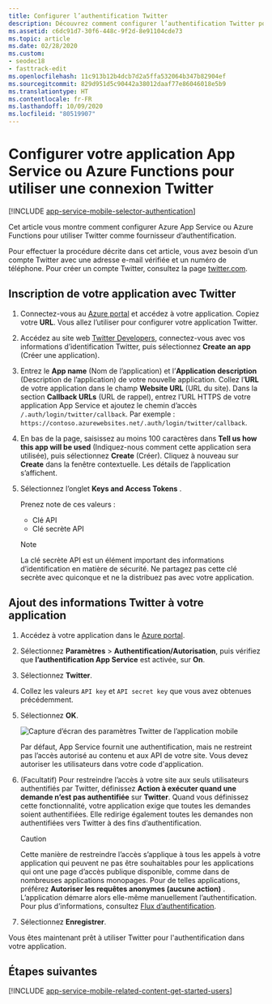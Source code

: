 ```yaml
---
title: Configurer l’authentification Twitter
description: Découvrez comment configurer l’authentification Twitter pour en faire un fournisseur d’identité pour votre application App Service ou Azure Functions.
ms.assetid: c6dc91d7-30f6-448c-9f2d-8e91104cde73
ms.topic: article
ms.date: 02/28/2020
ms.custom:
- seodec18
- fasttrack-edit
ms.openlocfilehash: 11c913b12b4dcb7d2a5ffa532064b347b82904ef
ms.sourcegitcommit: 829d951d5c90442a38012daaf77e86046018e5b9
ms.translationtype: HT
ms.contentlocale: fr-FR
ms.lasthandoff: 10/09/2020
ms.locfileid: "80519907"
---
```

# <a name="configure-your-app-service-or-azure-functions-app-to-use-twitter-login"></a>Configurer votre application App Service ou Azure Functions pour utiliser une connexion Twitter

[!INCLUDE [app-service-mobile-selector-authentication](../../includes/app-service-mobile-selector-authentication.md)]

Cet article vous montre comment configurer Azure App Service ou Azure Functions pour utiliser Twitter comme fournisseur d’authentification.

Pour effectuer la procédure décrite dans cet article, vous avez besoin d’un compte Twitter avec une adresse e-mail vérifiée et un numéro de téléphone. Pour créer un compte Twitter, consultez la page [twitter.com].

## <a name="register-your-application-with-twitter"></a><a name="register"></a>Inscription de votre application avec Twitter

1. Connectez-vous au [Azure portal] et accédez à votre application. Copiez votre **URL**. Vous allez l’utiliser pour configurer votre application Twitter.
1. Accédez au site web [Twitter Developers], connectez-vous avec vos informations d’identification Twitter, puis sélectionnez **Create an app** (Créer une application).
1. Entrez le **App name** (Nom de l’application) et l’**Application description** (Description de l’application) de votre nouvelle application. Collez l’**URL** de votre application dans le champ **Website URL** (URL du site). Dans la section **Callback URLs** (URL de rappel), entrez l’URL HTTPS de votre application App Service et ajoutez le chemin d’accès `/.auth/login/twitter/callback`. Par exemple : `https://contoso.azurewebsites.net/.auth/login/twitter/callback`.
1. En bas de la page, saisissez au moins 100 caractères dans **Tell us how this app will be used** (Indiquez-nous comment cette application sera utilisée), puis sélectionnez **Create** (Créer). Cliquez à nouveau sur **Create** dans la fenêtre contextuelle. Les détails de l’application s’affichent.
1. Sélectionnez l’onglet **Keys and Access Tokens** .

   Prenez note de ces valeurs :
   - Clé API
   - Clé secrète API

   > [!NOTE]
   > La clé secrète API est un élément important des informations d’identification en matière de sécurité. Ne partagez pas cette clé secrète avec quiconque et ne la distribuez pas avec votre application.

## <a name="add-twitter-information-to-your-application"></a><a name="secrets"></a>Ajout des informations Twitter à votre application

1. Accédez à votre application dans le [Azure portal].
1. Sélectionnez **Paramètres** > **Authentification/Autorisation**, puis vérifiez que **l’authentification App Service** est activée, sur **On**.
1. Sélectionnez **Twitter**.
1. Collez les valeurs `API key` et `API secret key` que vous avez obtenues précédemment.
1. Sélectionnez **OK**.

   ![Capture d’écran des paramètres Twitter de l’application mobile][1]

   Par défaut, App Service fournit une authentification, mais ne restreint pas l’accès autorisé au contenu et aux API de votre site. Vous devez autoriser les utilisateurs dans votre code d'application.

1. (Facultatif) Pour restreindre l’accès à votre site aux seuls utilisateurs authentifiés par Twitter, définissez **Action à exécuter quand une demande n’est pas authentifiée** sur **Twitter**. Quand vous définissez cette fonctionnalité, votre application exige que toutes les demandes soient authentifiées. Elle redirige également toutes les demandes non authentifiées vers Twitter à des fins d’authentification.

   > [!CAUTION]
   > Cette manière de restreindre l’accès s’applique à tous les appels à votre application qui peuvent ne pas être souhaitables pour les applications qui ont une page d’accès publique disponible, comme dans de nombreuses applications monopages. Pour de telles applications, préférez **Autoriser les requêtes anonymes (aucune action)** . L’application démarre alors elle-même manuellement l’authentification. Pour plus d’informations, consultez [Flux d’authentification](overview-authentication-authorization.md#authentication-flow).

1. Sélectionnez **Enregistrer**.

Vous êtes maintenant prêt à utiliser Twitter pour l'authentification dans votre application.

## <a name="next-steps"></a><a name="related-content"> </a>Étapes suivantes

[!INCLUDE [app-service-mobile-related-content-get-started-users](../../includes/app-service-mobile-related-content-get-started-users.md)]

<!-- Images. -->

[0]: ./media/app-service-mobile-how-to-configure-twitter-authentication/app-service-twitter-redirect.png
[1]: ./media/app-service-mobile-how-to-configure-twitter-authentication/mobile-app-twitter-settings.png

<!-- URLs. -->

[Twitter Developers]: https://go.microsoft.com/fwlink/p/?LinkId=268300
[twitter.com]: https://go.microsoft.com/fwlink/p/?LinkID=268287
[Azure portal]: https://portal.azure.com/
[xamarin]: ../app-services-mobile-app-xamarin-ios-get-started-users.md
